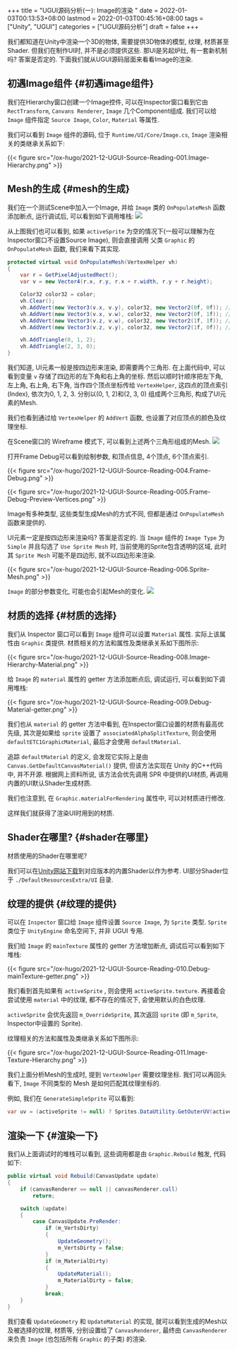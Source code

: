 +++
title = "UGUI源码分析(一): Image的渲染 "
date = 2022-01-03T00:13:53+08:00
lastmod = 2022-01-03T00:45:16+08:00
tags = ["Unity", "UGUI"]
categories = ["UGUI源码分析"]
draft = false
+++

我们都知道在Unity中渲染一个3D的物体, 需要提供3D物体的模型, 纹理, 材质甚至Shader. 但我们在制作UI时, 并不是必须提供这些.
那UI是另起炉灶, 有一套新机制吗? 答案是否定的. 下面我们就从UGUI源码层面来看看Image的渲染.

<!--more-->


## 初遇Image组件 {#初遇image组件}

我们在Hierarchy窗口创建一个Image控件, 可以在Inspector窗口看到它由 `RectTransform`, `Canvans Renderer`, `Image` 几个Component组成.
我们可以给 `Image` 组件指定 `Source Image`, `Color`, `Material` 等属性.

我们可以看到 `Image` 组件的源码, 位于 `Runtime/UI/Core/Image.cs`, `Image` 渲染相关的类继承关系如下:


{{< figure src="/ox-hugo/2021-12-UGUI-Source-Reading-001.Image-Hierarchy.png" >}}


## Mesh的生成 {#mesh的生成}

我们在一个测试Scene中加入一个Image, 并给 `Image` 类的 `OnPopulateMesh` 函数添加断点, 运行调试后, 可以看到如下调用堆栈:
![](/ox-hugo/2021-12-UGUI-Source-Reading-002.Debug-OnPopulateMesh.png)

从上图我们也可以看到, 如果 `activeSprite` 为空的情况下(一般可以理解为在Inspector窗口不设置Source Image), 则会直接调用
父类 `Graphic` 的 `OnPopulateMesh` 函数, 我们来看下其实现.

```csharp
protected virtual void OnPopulateMesh(VertexHelper vh)
{
    var r = GetPixelAdjustedRect();
    var v = new Vector4(r.x, r.y, r.x + r.width, r.y + r.height);

    Color32 color32 = color;
    vh.Clear();
    vh.AddVert(new Vector3(v.x, v.y), color32, new Vector2(0f, 0f)); //左下
    vh.AddVert(new Vector3(v.x, v.w), color32, new Vector2(0f, 1f)); //左上
    vh.AddVert(new Vector3(v.z, v.w), color32, new Vector2(1f, 1f)); //右上
    vh.AddVert(new Vector3(v.z, v.y), color32, new Vector2(1f, 0f)); //右下

    vh.AddTriangle(0, 1, 2);
    vh.AddTriangle(2, 3, 0);
}

```

我们知道, UI元素一般是按四边形来渲染, 即需要两个三角形. 在上面代码中, 可以看到变量 `v` 存储了四边形的左下角和右上角的坐标.
然后以顺时针顺序把左下角, 左上角, 右上角, 右下角, 当作四个顶点坐标传给 `VertexHelper`, 这四点的顶点索引(Index), 依次为0, 1, 2, 3.
分别以(0, 1, 2)和(2, 3, 0) 组成两个三角形, 构成了UI元素的Mesh.

我们也看到通过给 `VertexHelper` 的 `AddVert` 函数, 也设置了对应顶点的颜色及纹理坐标.

在Scene窗口的 Wireframe 模式下, 可以看到上述两个三角形组成的Mesh.
![](/ox-hugo/2021-12-UGUI-Source-Reading-003.Scene-Wireframe.png)

打开Frame Debug可以看到绘制参数, 和顶点信息, 4个顶点, 6个顶点索引.

{{< figure src="/ox-hugo/2021-12-UGUI-Source-Reading-004.Frame-Debug.png" >}}

{{< figure src="/ox-hugo/2021-12-UGUI-Source-Reading-005.Frame-Debug-Preview-Vertices.png" >}}

Image有多种类型, 这些类型生成Mesh的方式不同, 但都是通过 `OnPopulateMesh` 函数来提供的.

UI元素一定是按四边形来渲染吗? 答案是否定的. 当 `Image` 组件的 `Image Type` 为 `Simple` 并且勾选了 `Use Sprite Mesh` 时,
当前使用的Sprite包含透明的区域, 此时其 `Sprite Mesh` 可能不是四边形, 就不以四边形来渲染.

{{< figure src="/ox-hugo/2021-12-UGUI-Source-Reading-006.Sprite-Mesh.png" >}}

`Image` 的部分参数变化, 可能也会引起Mesh的变化.
![](/ox-hugo/2021-12-UGUI-Source-Reading-007.Image-Mesh-Changed.png)


## 材质的选择 {#材质的选择}

我们从 Inspector 窗口可以看到 `Image` 组件可以设置 `Material` 属性. 实际上该属性由 `Graphic` 类提供.
材质相关的方法和属性及类继承关系如下图所示:


{{< figure src="/ox-hugo/2021-12-UGUI-Source-Reading-008.Image-Hierarchy-Material.png" >}}

给 `Image` 的 `material` 属性的 getter 方法添加断点后, 调试运行, 可以看到如下调用堆栈:

{{< figure src="/ox-hugo/2021-12-UGUI-Source-Reading-009.Debug-Material-getter.png" >}}

我们也从 `material` 的 getter 方法中看到, 在Inspector窗口设置的材质有最高优先级, 其次是如果给 `sprite` 设置了 `associatedAlphaSplitTexture`,
则会使用 `defaultETC1GraphicMaterial`, 最后才会使用 `defaultMaterial`.

追踪 `defaultMaterial` 的定义, 会发现它实际上是由 `Canvas.GetDefaultCanvasMaterial()` 提供,
但该方法实现在 Unity 的C++代码中, 并不开源. 根据网上资料所说, 该方法会优先调用 SPR 中提供的UI材质, 再调用内置的UI默认Shader生成材质.

我们也注意到, 在 `Graphic.materialForRendering` 属性中, 可以对材质进行修改.

这样我们就获得了渲染UI时用到的材质.


## Shader在哪里? {#shader在哪里}

材质使用的Shader在哪里呢?

我们可以在[Unity网站下载](https://unity3d.com/cn/get-unity/download/archive)到对应版本的内置Shader以作为参考. UI部分Shader位于 `./DefaultResourcesExtra/UI` 目录.


## 纹理的提供 {#纹理的提供}

可以在 `Inspector` 窗口给 `Image` 组件设置 `Source Image`, 为 `Sprite` 类型. `Sprite` 类位于 `UnityEngine` 命名空间下, 并非 UGUI 专用.

我们给 `Image` 的 `mainTexture` 属性的 getter 方法增加断点, 调试后可以看到如下堆栈:

{{< figure src="/ox-hugo/2021-12-UGUI-Source-Reading-010.Debug-mainTexture-getter.png" >}}

我们看到首先如果有 `activeSprite` , 则会使用 `activeSprite.texture`. 再接着会尝试使用 `material` 中的纹理, 都不存在的情况下, 会使用默认的白色纹理.

`activeSprite` 会优先返回 `m_OverrideSprite`, 其次返回 `sprite` (即 `m_Sprite`, Inspector中设置的 Sprite).

纹理相关的方法和属性及类继承关系如下图所示:


{{< figure src="/ox-hugo/2021-12-UGUI-Source-Reading-011.Image-Texture-Hierarchy.png" >}}

我们上面分析Mesh的生成时, 提到 `VertexHelper` 需要纹理坐标. 我们可以再回头看下, `Image` 不同类型的 Mesh
是如何匹配其纹理坐标的.

例如, 我们在 `GenerateSimpleSprite` 可以看到:

```csharp
var uv = (activeSprite != null) ? Sprites.DataUtility.GetOuterUV(activeSprite) : Vector4.zero;
```


## 渲染一下 {#渲染一下}

我们从上面调试时的堆栈可以看到, 这些调用都是由 `Graphic.Rebuild` 触发, 代码如下:

```csharp
public virtual void Rebuild(CanvasUpdate update)
{
    if (canvasRenderer == null || canvasRenderer.cull)
        return;

    switch (update)
    {
        case CanvasUpdate.PreRender:
            if (m_VertsDirty)
            {
                UpdateGeometry();
                m_VertsDirty = false;
            }
            if (m_MaterialDirty)
            {
                UpdateMaterial();
                m_MaterialDirty = false;
            }
            break;
    }
}
```

我们查看 `UpdateGeometry` 和 `UpdateMaterial` 的实现, 就可以看到生成的Mesh以及被选择的纹理, 材质等, 分别设置给了
`CanvasRenderer`, 最终由 `CanvasRenderer` 来负责 `Image` (也包括所有 `Graphic` 的子类) 的渲染.
